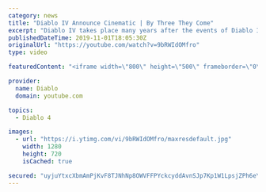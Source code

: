 ```yaml
---
category: news
title: "Diablo IV Announce Cinematic | By Three They Come"
excerpt: "Diablo IV takes place many years after the events of Diablo III, after millions have been slaughtered by the actions of the High Heavens and Burning Hells alike."
publishedDateTime: 2019-11-01T18:05:30Z
originalUrl: "https://youtube.com/watch?v=9bRWIdOMfro"
type: video

featuredContent: "<iframe width=\"800\" height=\"500\" frameborder=\"0\" src=\"https://www.youtube.com/embed/9bRWIdOMfro\" allow=\"accelerometer; autoplay; encrypted-media; gyroscope; picture-in-picture\" allowfullscreen></iframe>"

provider:
  name: Diablo
  domain: youtube.com

topics:
  - Diablo 4

images:
  - url: "https://i.ytimg.com/vi/9bRWIdOMfro/maxresdefault.jpg"
    width: 1280
    height: 720
    isCached: true

secured: "uyjuYtxcXbmAmPjKvF8TJNhNp8OWVFFPYckcyddAvnSJp7Kp1W1LpsjZPh6eYVRZxNpYaVCutvZsYziZ8bxGbODOWiMmo4FDmQTf9gQ55Ase85Llxqo8q3KXyKt93dGIGzhXiuKgt1YU9qsbVlHaKZmzoPXgb5tg2L4G6Msfcc7Zmy1xiPsaZk6Mahp7TBkrwuSxDqlDYmVACqbDkFreOT8rIOM0qnuC2tSvRa5zYS/c8ufPs5Jj9idKoJwqgKvSJgUCW/2YuOLKt7+IhLfHd1xb/7WYiqOBWeW32Mo1JNPZaYxgMb7peKpAYwRCTrNzHzz2i9CDW5PZ+Dhr3sEJcSxvKlvsy6O6QJ1WvBSTmW2utFkQc13b1LrWSC3/rDx7BVS30WFA56HDSu1lOtW/V21R22SHjxEDCbAWvR33oUwZb2d58FqXqNifrP5RjLP9;YwHjSi9vPUPCvuvzSADbcQ=="
---
```


